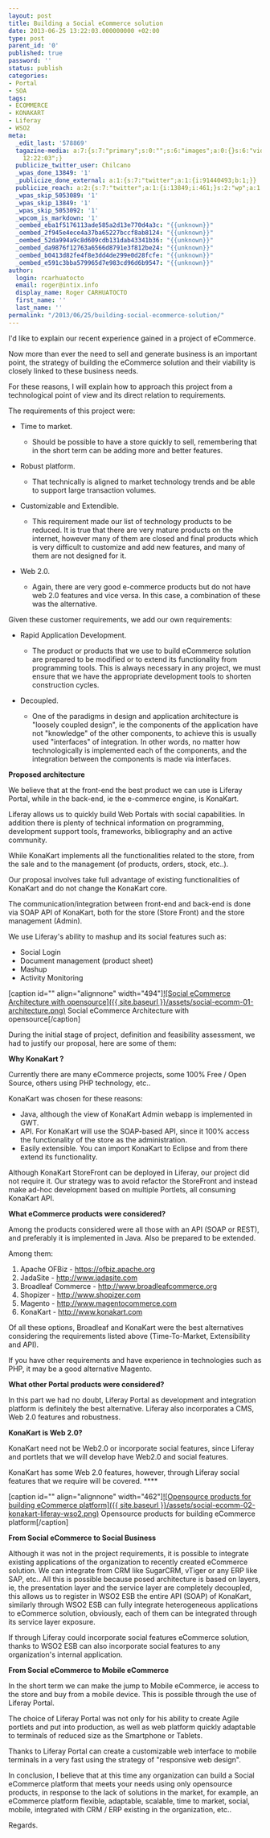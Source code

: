 ```yaml
---
layout: post
title: Building a Social eCommerce solution
date: 2013-06-25 13:22:03.000000000 +02:00
type: post
parent_id: '0'
published: true
password: ''
status: publish
categories:
- Portal
- SOA
tags:
- ECOMMERCE
- KONAKART
- Liferay
- WSO2
meta:
  _edit_last: '578869'
  tagazine-media: a:7:{s:7:"primary";s:0:"";s:6:"images";a:0:{}s:6:"videos";a:0:{}s:11:"image_count";i:0;s:6:"author";s:6:"578869";s:7:"blog_id";s:7:"2005905";s:9:"mod_stamp";s:19:"2013-06-25
    12:22:03";}
  publicize_twitter_user: Chilcano
  _wpas_done_13849: '1'
  _publicize_done_external: a:1:{s:7:"twitter";a:1:{i:91440493;b:1;}}
  publicize_reach: a:2:{s:7:"twitter";a:1:{i:13849;i:461;}s:2:"wp";a:1:{i:0;i:20;}}
  _wpas_skip_5053089: '1'
  _wpas_skip_13849: '1'
  _wpas_skip_5053092: '1'
  _wpcom_is_markdown: '1'
  _oembed_eba1f5176113ade585a2d13e770d4a3c: "{{unknown}}"
  _oembed_2f945e4ece4a37ba65227bccf8ab8124: "{{unknown}}"
  _oembed_52da994a9c8d609cdb131dab43341b36: "{{unknown}}"
  _oembed_da9876f12763a6566d8791e3f812be24: "{{unknown}}"
  _oembed_b0413d82fe4f8e3dd4de299e0d28fcfe: "{{unknown}}"
  _oembed_e591c3bba579965d7e983cd96d6b9547: "{{unknown}}"
author:
  login: rcarhuatocto
  email: roger@intix.info
  display_name: Roger CARHUATOCTO
  first_name: ''
  last_name: ''
permalink: "/2013/06/25/building-social-ecommerce-solution/"
---
```

I'd like to explain our recent experience gained in a project of eCommerce.

  


Now more than ever the need to sell and generate business is an important point, the strategy of building the eCommerce solution and their viability is closely linked to these business needs.

  


For these reasons, I will explain how to approach this project from a technological point of view and its direct relation to requirements.

  


The requirements of this project were:

  


  

  * Time to market.  
  

    * Should be possible to have a store quickly to sell, remembering that in the short term can be adding more and better features.
  
  

  

  * Robust platform.  
  

    * That technically is aligned to market technology trends and be able to support large transaction volumes.
  
  

  

  * Customizable and Extendible.  
  

    * This requirement made ​​our list of technology products to be reduced. It is true that there are very mature products on the internet, however many of them are closed and final products which is very difficult to customize and add new features, and many of them are not designed for it.
  
  

  

  * Web 2.0.  
  

    * Again, there are very good e-commerce products but do not have web 2.0 features and vice versa. In this case, a combination of these was the alternative.
  
  

  

  


Given these customer requirements, we add our own requirements:

  


  

  * Rapid Application Development.  
  

    * The product or products that we use to build eCommerce solution are prepared to be modified or to extend its functionality from programming tools. This is always necessary in any project, we must ensure that we have the appropriate development tools to shorten construction cycles.
  
  

  * Decoupled. 
    * One of the paradigms in design and application architecture is "loosely coupled design", ie the components of the application have not "knowledge" of the other components, to achieve this is usually used "interfaces" of integration. In other words, no matter how technologically is implemented each of the components, and the integration between the components is made ​​via interfaces.



**Proposed architecture**

We believe that at the front-end the best product we can use is Liferay Portal, while in the back-end, ie the e-commerce engine, is KonaKart.

Liferay allows us to quickly build Web Portals with social capabilities. In addition there is plenty of technical information on programming, development support tools, frameworks, bibliography and an active community.

While KonaKart implements all the functionalities related to the store, from the sale and to the management (of products, orders, stock, etc..).

Our proposal involves take full advantage of existing functionalities of KonaKart and do not change the KonaKart core.

The communication/integration between front-end and back-end is done via SOAP API of KonaKart, both for the store (Store Front) and the store management (Admin).

We use Liferay's ability to mashup and its social features such as:

  * Social Login
  * Document management (product sheet)
  * Mashup
  * Activity Monitoring



[caption id="" align="alignnone" width="494"][![Social eCommerce Architecture with opensource]({{ site.baseurl }}/assets/social-ecomm-01-architecture.png)](https://dl.dropboxusercontent.com/u/2961879/blog20130625_social_ecommerce/social-ecomm-01-architecture.png) Social eCommerce Architecture with opensource[/caption]

During the initial stage of project, definition and feasibility assessment, we had to justify our proposal, here are some of them:

**Why KonaKart ?**

Currently there are many eCommerce projects, some 100% Free / Open Source, others using PHP technology, etc..

KonaKart was chosen for these reasons:

  * Java, although the view of KonaKart Admin webapp is implemented in GWT.
  * API. For KonaKart will use the SOAP-based API, since it 100% access the functionality of the store as the administration.
  * Easily extensible. You can import KonaKart to Eclipse and from there extend its functionality.



Although KonaKart StoreFront can be deployed in Liferay, our project did not require it. Our strategy was to avoid refactor the StoreFront and instead make ad-hoc development based on multiple Portlets, all consuming KonaKart API.

**What eCommerce products were considered?**

Among the products considered were all those with an API (SOAP or REST)​​, and preferably it is implemented in Java. Also be prepared to be extended.

Among them:

  1. Apache OFBiz - <https://ofbiz.apache.org>
  2. JadaSite - <http://www.jadasite.com>
  3. Broadleaf Commerce - <http://www.broadleafcommerce.org>
  4. Shopizer - <http://www.shopizer.com>
  5. Magento - <http://www.magentocommerce.com>
  6. KonaKart - <http://www.konakart.com>



Of all these options, Broadleaf and KonaKart were the best alternatives considering the requirements listed above (Time-To-Market, Extensibility and API).

If you have other requirements and have experience in technologies such as PHP, it may be a good alternative Magento.

**What other Portal products were considered?**

In this part we had no doubt, Liferay Portal as development and integration platform is definitely the best alternative. Liferay also incorporates a CMS, Web 2.0 features and robustness.

**KonaKart is Web 2.0?**

KonaKart need not be Web2.0 or incorporate social features, since Liferay and portlets that we will develop have Web2.0 and social features.

KonaKart has some Web 2.0 features, however, through Liferay social features that we require will be covered. ****

[caption id="" align="alignnone" width="462"][![Opensource products for building eCommerce platform]({{ site.baseurl }}/assets/social-ecomm-02-konakart-liferay-wso2.png)](https://dl.dropboxusercontent.com/u/2961879/blog20130625_social_ecommerce/social-ecomm-02-konakart-liferay-wso2.png) Opensource products for building eCommerce platform[/caption]

**From Social eCommerce to Social Business**

Although it was not in the project requirements, it is possible to integrate existing applications of the organization to recently created eCommerce solution. We can integrate from CRM like SugarCRM, vTiger or any ERP like SAP, etc.. All this is possible because posed architecture is based on layers, ie, the presentation layer and the service layer are completely decoupled, this allows us to register in WSO2 ESB the entire API (SOAP) of KonaKart, similarly through WSO2 ESB can fully integrate heterogeneous applications to eCommerce solution, obviously, each of them can be integrated through its service layer exposure.

If through Liferay could incorporate social features eCommerce solution, thanks to WSO2 ESB can also incorporate social features to any organization's internal application.

**From Social eCommerce to Mobile eCommerce**

In the short term we can make the jump to Mobile eCommerce, ie access to the store and buy from a mobile device. This is possible through the use of Liferay Portal.

The choice of Liferay Portal was not only for his ability to create Agile portlets and put into production, as well as web platform quickly adaptable to terminals of reduced size as the Smartphone or Tablets.

Thanks to Liferay Portal can create a customizable web interface to mobile terminals in a very fast using the strategy of "responsive web design".

In conclusion, I believe that at this time any organization can build a Social eCommerce platform that meets your needs using only opensource products, in response to the lack of solutions in the market, for example, an eCommerce platform flexible, adaptable, scalable, time to market, social, mobile, integrated with CRM / ERP existing in the organization, etc..

Regards.
